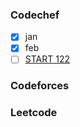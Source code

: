 ### Codechef

- [x] jan
- [x] feb
- [ ] [START 122](https://www.codechef.com/START122)

### Codeforces

### Leetcode
